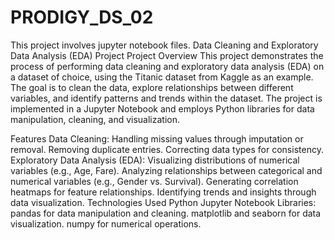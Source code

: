 # PRODIGY_DS_02
This project involves jupyter notebook files.
Data Cleaning and Exploratory Data Analysis (EDA) Project
Project Overview
This project demonstrates the process of performing data cleaning and exploratory data analysis (EDA) on a dataset of choice, using the Titanic dataset from Kaggle as an example. The goal is to clean the data, explore relationships between different variables, and identify patterns and trends within the dataset. The project is implemented in a Jupyter Notebook and employs Python libraries for data manipulation, cleaning, and visualization.

Features
Data Cleaning:
Handling missing values through imputation or removal.
Removing duplicate entries.
Correcting data types for consistency.
Exploratory Data Analysis (EDA):
Visualizing distributions of numerical variables (e.g., Age, Fare).
Analyzing relationships between categorical and numerical variables (e.g., Gender vs. Survival).
Generating correlation heatmaps for feature relationships.
Identifying trends and insights through data visualization.
Technologies Used
Python
Jupyter Notebook
Libraries:
pandas for data manipulation and cleaning.
matplotlib and seaborn for data visualization.
numpy for numerical operations.
